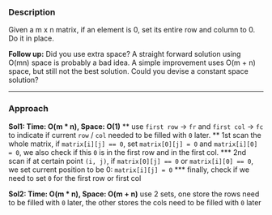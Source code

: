 ### Description

Given a m x n matrix, if an element is 0, set its entire row and column to 0. Do it in place.

**Follow up:**
Did you use extra space?
A straight forward solution using O(mn) space is probably a bad idea.
A simple improvement uses O(m + n) space, but still not the best solution.
Could you devise a constant space solution?

***

### Approach
**Sol1: Time: O(m * n), Space: O(1)**
** use `first row` -> `fr` and `first col` -> `fc` to indicate if current `row` / `col` needed to be filled with `0` later.
** 1st scan the whole matrix, if `matrix[i][j] == 0`, set `matrix[0][j] = 0` and `matrix[i][0] = 0`, we also check if this `0` is in the first row and in the first col.
*** 2nd scan if at certain point `(i, j)`, if `matrix[0][j] == 0` or `matrix[i][0] == 0`, we set current position to be 0: `matrix[i][j] = 0`
*** finally, check if we need to set `0` for the first row or first col

**Sol2: Time: O(m * n), Space: O(m + n)**
use 2 sets, one store the rows need to be filled with `0` later, the other stores the cols need to be filled with `0` later